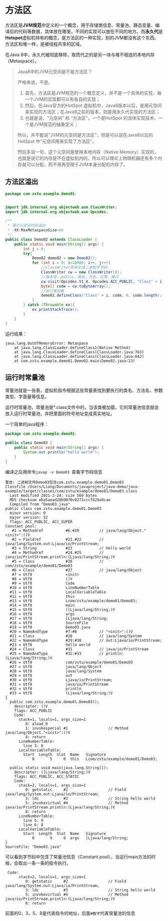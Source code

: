 # 方法区

方法区是**JVM规范**中定义的一个概念，用于存储类信息、常量池、静态变量、编译后的代码等数据，具体放在哪里，不同的实现可以放在不同的地方。而**永久代**是**Hotspot**虚拟机特有的概念，是方法区的一种实现，别的JVM都没有这个东西。方法区和堆一样，是被线程共享的区域。

在Java 8中，永久代被彻底移除，取而代之的是另一块与堆不相连的本地内存（Metaspace）。

> Java8中的JVM元空间是不是方法区？
>
> 严格来说，不是。
>
> 1. 首先，方法区是JVM规范的一个概念定义，并不是一个具体的实现，每一个JVM的实现都可以有各自的实现；
> 2. 然后，在Java官方的HotSpot 虚拟机中，Java8版本以后，是用元空间来实现的方法区；在Java8之前的版本，则是用永久代实现的方法区；
> 3. 也就是说，“元空间” 和 “方法区”，一个是HotSpot 的具体实现技术，一个是JVM规范的抽象定义；
>
> 所以，并不能说“JVM的元空间是方法区”，但是可以说在Java8以后的HotSpot 中“元空间用来实现了方法区”。
>
> 然后多说一句，这个元空间是使用本地内存（Native Memory）实现的，也就是说它的内存是不在虚拟机内的，所以可以理论上物理机器还有多个内存就可以分配，而不用再受限于JVM本身分配的内存了。

## 方法区溢出

```java
package com.zstu.example.demo01;


import jdk.internal.org.objectweb.asm.ClassWriter;
import jdk.internal.org.objectweb.asm.Opcodes;

/**
 * 演示元空间内存溢出
 * -XX:MaxMetaspaceSize=8m
 */
public class Demo02 extends ClassLoader {
    public static void main(String[] args) {
        int j = 0;
        try{
            Demo02 demo02 = new Demo02();
            for (int i = 0; i<10000; i++, j++){
                //ClassWriter用来生成二进制字节码
                ClassWriter cw = new ClassWriter(0);
                //版本号，public，类名，包名，父类，接口
                cw.visit(Opcodes.V1_8, Opcodes.ACC_PUBLIC, "Class" + i, null, "java/lang/Object", null);
                byte[] code = cw.toByteArray();
                //执行类加载
                demo02.defineClass("Class" + i, code, 0, code.length);
            }
        } catch (Throwable ex){
            ex.printStackTrace();
        }
    }
}
```

运行结果：

```
java.lang.OutOfMemoryError: Metaspace
	at java.lang.ClassLoader.defineClass1(Native Method)
	at java.lang.ClassLoader.defineClass(ClassLoader.java:763)
	at java.lang.ClassLoader.defineClass(ClassLoader.java:642)
	at com.zstu.example.demo01.Demo02.main(Demo02.java:23)
```

## 运行时常量池

常量池就是一张表，虚拟机指令根据这张常量表找到要执行的类名、方法名、参数类型、字面量等信息。

运行时常量池，常量池是*.class文件中的，当该类被加载，它的常量池信息就会放入运行时常量池，并把里面的符号地址变成真实地址。

一个简单的java程序：

```java
package com.zstu.example.demo01;

public class Demo03 {
    public static void main(String[] args) {
        System.out.println("hello world");
    }
}
```

编译之后用命令`javap -v Demo03 `查看字节码信息

```
警告: 二进制文件Demo03包含com.zstu.example.demo01.Demo03
Classfile /Users/Liang/Documents/javaproject/java-demo/java-example/target/classes/com/zstu/example/demo01/Demo03.class
  Last modified 2021-2-24; size 569 bytes
  MD5 checksum eba5aead28b9070c0271cccfb29a9cae
  Compiled from "Demo03.java"
public class com.zstu.example.demo01.Demo03
  minor version: 0
  major version: 52
  flags: ACC_PUBLIC, ACC_SUPER
Constant pool:
   #1 = Methodref          #6.#20         // java/lang/Object."<init>":()V
   #2 = Fieldref           #21.#22        // java/lang/System.out:Ljava/io/PrintStream;
   #3 = String             #23            // hello world
   #4 = Methodref          #24.#25        // java/io/PrintStream.println:(Ljava/lang/String;)V
   #5 = Class              #26            // com/zstu/example/demo01/Demo03
   #6 = Class              #27            // java/lang/Object
   #7 = Utf8               <init>
   #8 = Utf8               ()V
   #9 = Utf8               Code
  #10 = Utf8               LineNumberTable
  #11 = Utf8               LocalVariableTable
  #12 = Utf8               this
  #13 = Utf8               Lcom/zstu/example/demo01/Demo03;
  #14 = Utf8               main
  #15 = Utf8               ([Ljava/lang/String;)V
  #16 = Utf8               args
  #17 = Utf8               [Ljava/lang/String;
  #18 = Utf8               SourceFile
  #19 = Utf8               Demo03.java
  #20 = NameAndType        #7:#8          // "<init>":()V
  #21 = Class              #28            // java/lang/System
  #22 = NameAndType        #29:#30        // out:Ljava/io/PrintStream;
  #23 = Utf8               hello world
  #24 = Class              #31            // java/io/PrintStream
  #25 = NameAndType        #32:#33        // println:(Ljava/lang/String;)V
  #26 = Utf8               com/zstu/example/demo01/Demo03
  #27 = Utf8               java/lang/Object
  #28 = Utf8               java/lang/System
  #29 = Utf8               out
  #30 = Utf8               Ljava/io/PrintStream;
  #31 = Utf8               java/io/PrintStream
  #32 = Utf8               println
  #33 = Utf8               (Ljava/lang/String;)V
{
  public com.zstu.example.demo01.Demo03();
    descriptor: ()V
    flags: ACC_PUBLIC
    Code:
      stack=1, locals=1, args_size=1
         0: aload_0
         1: invokespecial #1                  // Method java/lang/Object."<init>":()V
         4: return
      LineNumberTable:
        line 3: 0
      LocalVariableTable:
        Start  Length  Slot  Name   Signature
            0       5     0  this   Lcom/zstu/example/demo01/Demo03;

  public static void main(java.lang.String[]);
    descriptor: ([Ljava/lang/String;)V
    flags: ACC_PUBLIC, ACC_STATIC
    Code:
      stack=2, locals=1, args_size=1
         0: getstatic     #2                  // Field java/lang/System.out:Ljava/io/PrintStream;
         3: ldc           #3                  // String hello world
         5: invokevirtual #4                  // Method java/io/PrintStream.println:(Ljava/lang/String;)V
         8: return
      LineNumberTable:
        line 5: 0
        line 6: 8
      LocalVariableTable:
        Start  Length  Slot  Name   Signature
            0       9     0  args   [Ljava/lang/String;
}
SourceFile: "Demo03.java"
```

可以看到字节码中包含了常量池信息（Constant pool），当运行main方法的时候，会取出一条一条的指令执行。

```
 Code:
      stack=2, locals=1, args_size=1
         0: getstatic     #2                  // Field java/lang/System.out:Ljava/io/PrintStream;
         3: ldc           #3                  // String hello world
         5: invokevirtual #4                  // Method java/io/PrintStream.println:(Ljava/lang/String;)V
         8: return
```

前面的0，3，5，8是代表指令的地址，后面`#数字`代表常量池的信息







